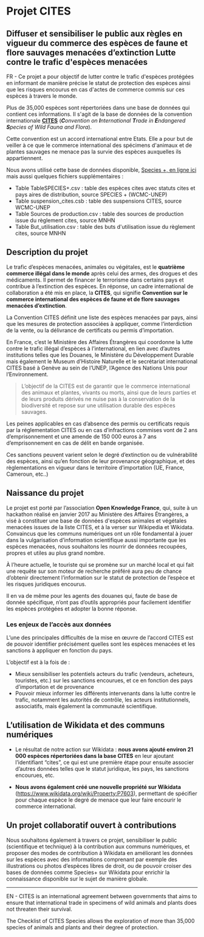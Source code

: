 # Projet CITES 
 
 Diffuser et sensibiliser le public aux règles en vigueur du commerce des espèces de faune et flore sauvages menacées d’extinction
 Lutte contre le trafic d'espèces menacées
--

FR - Ce projet a pour objectif de lutter contre le trafic d'espèces protégées en informant de manière précise le statut de protection des espèces ainsi que les risques encourus en cas d'actes de commerce commis sur ces espèces à travers le monde. 

Plus de 35,000 espèces sont répertoriées dans une base de données qui contient ces informations. Il s'agit de la base de données de la convention internationale [**CITES**](https://cites.org/fra) (_**C**onvention on **I**nternational **T**rade in **E**ndangered **S**pecies of Wild Fauna and Flora_).

Cette convention est un accord international entre Etats. Elle a pour but de veiller à ce que le commerce international des spécimens d'animaux et de plantes sauvages ne menace pas la survie des espèces auxquelles ils appartiennent.

Nous avons utilisé cette base de données disponible, [Species +, en ligne ici](http://checklist.cites.org/#/en) mais aussi quelques fichiers supplémentaires : 

+ Table TableSPECIES+.csv : table des espèces cites avec statuts cites et pays aires de distribution, source SPECIES + (WCMC-UNEP)
+ Table suspension_cites.csb : table des suspensions CITES, source WCMC-UNEP
+ Table Sources de production.csv : table des sources de production issue du règlement cites, source MNHN
+ Table But_utilisation.csv : table des buts d'utilisation issue du règlement cites, source MNHN

## Description du projet 
Le trafic d’espèces menacées, animales ou végétales, est le **quatrième commerce illégal dans le monde** après celui des armes, des drogues et des médicaments. Il permet de financer le terrorisme dans certains pays et contribue à l’extinction des espèces. En réponse, un cadre international de collaboration a été mis en place, la **CITES**, qui signifie **Convention sur le commerce international des espèces de faune et de flore sauvages menacées d’extinction**. 

La Convention CITES définit une liste des espèces menacées par pays, ainsi que les mesures de protection associées à appliquer, comme l’interdiction de la vente, ou la délivrance de certificats ou permis d’importation.

En France, c’est le Ministère des Affaires Étrangères qui coordonne la lutte contre le trafic illégal d’espèces à l’international, en lien avec d’autres institutions telles que les Douanes, le Ministère du Développement Durable mais également le Museum d’Histoire Naturelle et le secrétariat international CITES basé à Genève au sein de l’UNEP, l’Agence des Nations Unis pour l’Environnement.

> L’objectif de la CITES est de garantir que le commerce international des animaux et plantes, vivants ou morts, ainsi que de leurs parties et de leurs produits dérivés ne nuise pas à la conservation de la biodiversité et repose sur une utilisation durable des espèces sauvages.

Les peines applicables en cas d’absence des permis ou certificats requis par la réglementation CITES ou en cas d’infractions commises vont de 2 ans d’emprisonnement et une amende de 150 000 euros à 7 ans d’emprisonnement en cas de délit en bande organisée.
 
Ces sanctions peuvent varient selon le degré d’extinction ou de vulnérabilité des espèces, ainsi qu’en fonction de leur provenance géographique, et des règlementations en vigueur dans le territoire d’importation (UE, France, Cameroun, etc..) 

## Naissance du projet 
Le projet est porté par l’association **Open Knowledge France**, qui, suite à un hackathon réalisé en janvier 2017 au Ministère des Affaires Étrangères, a visé à constituer une base de données d'espèces animales et végétales menacées issues de la liste CITES, et à la verser sur Wikipedia et Wikidata. Convaincus que les communs numériques ont un rôle fondamental à jouer dans la vulgarisation d’information scientifique aussi importante que les espèces menacées, nous souhaitons les nourrir de données recoupées, propres et utiles au plus grand nombre. 

À l’heure actuelle, le touriste qui se promène sur un marché local et qui fait une requête sur son moteur de recherche préféré aura peu de chance d’obtenir directement l’information sur le statut de protection de l’espèce et les risques juridiques encourus.

Il en va de même pour les agents des douanes qui, faute de base de donnée spécifique, n’ont pas d’outils appropriés pour facilement identifier les espèces protégées et adopter la bonne réponse.

### Les enjeux de l’accès aux données
L’une des principales difficultés de la mise en œuvre de l’accord CITES est de pouvoir identifier précisément quelles sont les espèces menacées et les sanctions à appliquer en fonction du pays. 

L’objectif est à la fois de : 
* Mieux sensibiliser les potentiels acteurs du trafic (vendeurs, acheteurs, touristes, etc.) sur les sanctions encourues, et ce en fonction des pays d’importation et de provenance
* Pouvoir mieux informer les différents intervenants dans la lutte contre le trafic, notamment les autorités de contrôle, les acteurs institutionnels, associatifs, mais également la communauté scientifique.

## L’utilisation de Wikidata et des communs numériques

* Le résultat de notre action sur Wikidata : **nous avons ajouté environ 21 000 espèces répertoriées dans la base CITES** en leur ajoutant l’identifiant “cites”, ce qui est une première étape pour ensuite associer d’autres données telles que le statut juridique, les pays, les sanctions encourues, etc.

* **Nous avons également créé une nouvelle propriété sur Wikidata** (https://www.wikidata.org/wiki/Property:P7603), permettant de spécifier pour chaque espèce le degré de menace que leur faire encourir le commerce international. 

## Un projet collaboratif ouvert à contributions

Nous souhaitons également à travers ce projet, sensibiliser le public (scientifique et technique) à la contribution aux communs numériques, et proposer des modes de contribution à Wikidata en améliorant les données sur les espèces avec des informations comprenant par exemple des illustrations ou photos d’espèces libres de droit, ou de pouvoir croiser des bases de données comme Species+  sur Wikidata pour enrichir la connaissance disponible sur le sujet de manière globale. 

---- 

EN - CITES is an international agreement between governments that aims to ensure that international trade in specimens of wild animals and plants does not threaten their survival.

The Checklist of CITES Species allows the exploration of more than 35,000 species of animals and plants and their degree of protection.

